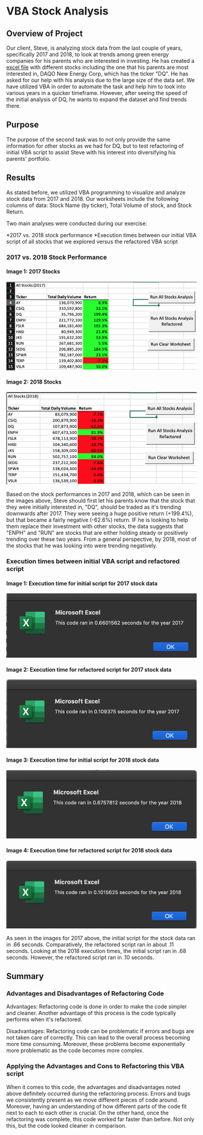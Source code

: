 # VBA Stock Analysis

## Overview of Project

Our client, Steve, is analyzing stock data from the last couple of years, specifically 2017 and 2018, to look at trends among green energy companies for his parents who are interested in investing. He has created a [excel file](https://github.com/Stewartsl17/Stock-analysis/blob/master/VBA_Challenge.xlsm) with different stocks including the one that his parents are most interested in, DAQO New Energy Corp, which has the ticker "DQ". He has asked for our help with his analysis due to the large size of the data set. We have utilized VBA in order to automate the task and help him to look into various years in a quicker timeframe. However, after seeing the speed of the initial analysis of DQ, he wants to expand the dataset and find trends there. 

## Purpose 

The purpose of the second task was to not only provide the same information for other stocks as we had for DQ, but to test refactoring of initial VBA script to assist Steve with his interest into diversifying his parents' portfolio. 

## Results

As stated before, we utilized VBA programming to visualize and analyze stock data from 2017 and 2018. Our worksheets include the following columns of data: Stock Name (by ticker), Total Volume of stock, and Stock Return. 

Two main analyses were conducted during our exercise: 

*2017 vs. 2018 stock performance 
*Execution times between our initial VBA script of all stocks that we explored versus the refactored VBA script

### 2017 vs. 2018 Stock Performance

#### Image 1: 2017 Stocks
![](https://github.com/Stewartsl17/Stock-analysis/blob/master/Resources/Stock_Performance_2017.png)

#### Image 2: 2018 Stocks
![](https://github.com/Stewartsl17/Stock-analysis/blob/master/Resources/Stock_Performance_2018.png)

Based on the stock performances in 2017 and 2018, which can be seen in the images above, Steve should first let his parents know that the stock that they were initially interested in, "DQ", should be traded as it's trending downwards after 2017. They were seeing a huge positive return (+199.4%), but that became a fairly negative (-62.6%) return. IF he is looking to help them replace their investment with other stocks, the data suggests that "ENPH" and "RUN" are stocks that are either holding steady or positively trending over these two years. From a general perspective, by 2018, most of the stocks that he was looking into were trending negatively.

### Execution times between initial VBA script and refactored script

#### Image 1: Execution time for initial script for 2017 stock data
![](https://github.com/Stewartsl17/Stock-analysis/blob/master/Resources/VBA_Analysis_2017.png)

#### Image 2: Execution time for refactored script for 2017 stock data
![](https://github.com/Stewartsl17/Stock-analysis/blob/master/Resources/VBA_Challenge_2017.png)

#### Image 3: Execution time for initial script for 2018 stock data
![](https://github.com/Stewartsl17/Stock-analysis/blob/master/Resources/VBA_Analysis_2018.png)

#### Image 4: Execution time for refactored script for 2018 stock data
![](https://github.com/Stewartsl17/Stock-analysis/blob/master/Resources/VBA_Challenge_2018.png)

As seen in the images for 2017 above, the initial script for the stock data ran in .66 seconds. Comparatively, the refactored script ran in about .11 seconds. Looking at the 2018 execution times, the initial script ran in .68 seconds. However, the refactored script ran in .10 seconds. 

## Summary 

### Advantages and Disadvantages of Refactoring Code

Advantages: Refactoring code is done in order to make the code simpler and cleaner. Another advantage of this process is the code typically performs when it's refactored. 

Disadvantages: Refactoring code can be problematic if errors and bugs are not taken care of correctly. This can lead to the overall process becoming more time consuming. Moreover, these problems become exponentially more problematic as the code becomes more complex. 

### Applying the Advantages and Cons to Refactoring this VBA script

When it comes to this code, the advantages and disadvantages noted above definitely occurred during the refactoring process. Errors and bugs we consistently present as we move different pieces of code around. Moreover, having an understanding of how different parts of the code fit next to each to each other is crucial. On the other hand, once the refactoring was complete, this code worked far faster than before. Not only this, but the code looked cleaner in comparison.
